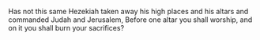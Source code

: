 Has not this same Hezekiah taken away his high places and his altars and commanded Judah and Jerusalem, Before one altar you shall worship, and on it you shall burn your sacrifices?
